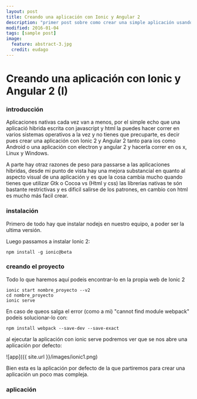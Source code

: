 ```yaml
---
layout: post
title: Creando una aplicación con Ionic y Angular 2
description: "primer post sobre como crear una simple aplicación usando ionic 2 y angular 2."
modified: 2016-01-04
tags: [sample post]
image:
  feature: abstract-3.jpg
  credit: eudago
---
```



# Creando una aplicación con Ionic y Angular 2 (I)

### introducción

Aplicaciones nativas cada vez van a menos, por el simple echo que una aplicació hibrida escrita con javascript y html la puedes hacer correr en varios sistemas operativos a la vez y no tienes que precuparte, es decir pues crear una aplicación con Ionic 2 y Angular 2 tanto para ios como Android o una aplicación con electron y angular 2 y hacerla correr en os x, Linux y Windows.

A parte hay otraz razones de peso para passarse a las aplicaciones hibridas, desde mi punto de vista hay una mejora substancial en quanto al aspecto visual de una aplicación y es que la cosa cambia mucho quando tienes que utilizar Gtk o Cocoa vs (Html y css) las librerias nativas te són bastante restrictivas y es dificil salirse de los patrones, en cambio con html es mucho más facil crear.

### instalación

Primero de todo hay que instalar nodejs en nuestro equipo, a poder ser la ultima versión.

Luego passamos a instalar Ionic 2:

    npm install -g ionic@beta
    
### creando el proyecto

Todo lo que haremos aquí podeis encontrar-lo en la propia web de Ionic 2

    ionic start nombre_proyecto --v2
    cd nombre_proyecto
    ionic serve
    
En caso de queos salga el error (como a mi) "cannot find module webpack" podeis solucionar-lo con:

    npm install webpack --save-dev --save-exact
    
al ejecutar la aplicación con ionic serve podremos ver que se nos abre una aplicación por defecto:

![app]({{ site.url }}/images/ionic1.png)

Bien esta es la aplicación por defecto de la que partiremos para crear una aplicación un poco mas compleja.

### aplicación

